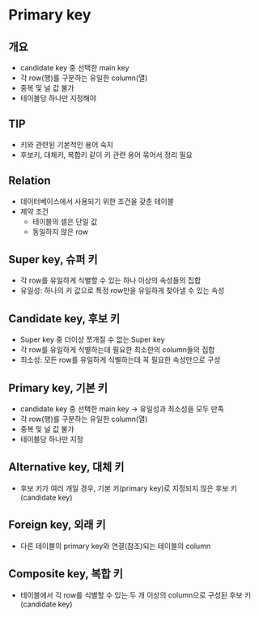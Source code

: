 # Primary key
## 개요
- candidate key 중 선택한 main key
- 각 row(행)를 구분하는 유일한 column(열)
- 중복 및 널 값 불가
- 테이블당 하나만 지정해야

## TIP
- 키와 관련된 기본적인 용어 숙지
- 후보키, 대체키, 복합키 같이 키 관련 용어 묶어서 정리 필요

## Relation
- 데이터베이스에서 사용되기 위한 조건을 갖춘 테이블
- 제약 조건
  - 테이블의 셀은 단일 값
  - 동일하지 않은 row

## Super key, 슈퍼 키
- 각 row를 유일하게 식별할 수 있는 하나 이상의 속성들의 집합
- 유일성: 하나의 키 값으로 특정 row만을 유일하게 찾아낼 수 있는 속성

## Candidate key, 후보 키
- Super key 중 더이상 쪼개질 수 없는 Super key
- 각 row를 유일하게 식별하는데 필요한 최소한의 column들의 집합
- 최소성: 모든 row를 유일하게 식별하는데 꼭 필요한 속성만으로 구성

## Primary key, 기본 키
- candidate key 중 선택한 main key -> 유일성과 최소성을 모두 만족
- 각 row(행)를 구분하는 유일한 column(열)
- 중복 및 널 값 불가
- 테이블당 하나만 지정

## Alternative key, 대체 키
- 후보 키가 여러 개일 경우, 기본 키(primary key)로 지정되지 않은 후보 키(candidate key)

## Foreign key, 외래 키
- 다른 테이블의 primary key와 연결(참조)되는 테이블의 column

## Composite key, 복합 키
- 테이블에서 각 row를 식별할 수 있는 두 개 이상의 column으로 구성된 후보 키(candidate key)

